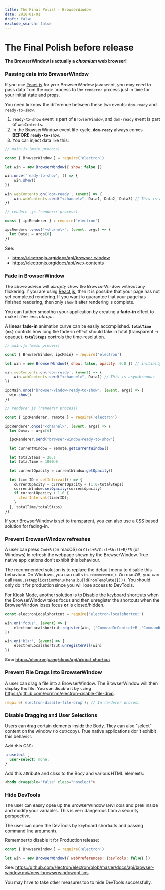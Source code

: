 ```yaml
---
title: The Final Polish - BrowserWindow
date: 2018-01-01
draft: false
exclude_search: false
---
```


# The Final Polish before release

**The BrowserWindow is actually a _chromium_ web browser!**


### **Passing data into BrowserWindow**

If you use [React.js](https://reactjs.org/) for your BrowserWindow javascript, you may need to pass data from the `main` process to the `renderer` process just in time for your initial state and props.

You need to know the difference between these two events: `dom-ready` and `ready-to-show`.

1. `ready-to-show` event is part of `BrowserWindow`, and `dom-ready` event is part of `webContents`.
2. In the BrowserWindow event life-cycle, **`dom-ready`** always comes **BEFORE** **`ready-to-show`**.
3. You can inject data like this:

```javascript
// main.js (main process)

const { BrowserWindow } = require('electron')

let win = new BrowserWindow({ show: false })

win.once('ready-to-show', () => {
    win.show()
})

win.webContents.on('dom-ready', (event) => {
    win.webContents.send("<channel>", Data1, Data2, Data3) // This is asynchronous
})
``` 
```javascript
// renderer.js (renderer process)

const { ipcRenderer } = require('electron')

ipcRenderer.once("<channel>", (event, args) => {
  let Data1 = args[0]
})
```

See:

* https://electronjs.org/docs/api/browser-window
* https://electronjs.org/docs/api/web-contents

### **Fade in BrowserWindow**

The above advice will _abrupty_ show the BrowserWindow without any flickering. If you are using [React.js](https://reactjs.org/), then it is possible that your page has not yet completed rendering. If you want to guarantee that your page has finished rendering, then only `show` it after rendering is complete.

You can further smoothen your application by creating a **fade-in** effect to make it feel less _abrupt_.

A **linear** **fade-in** animation curve can be easily accomplished. **`totalTime (ms)`** controls how long the fade-in effect should take in total (transparent → opaque). **`totalSteps`** controls the time-resolution.


```javascript
// main.js (main process)

const { BrowserWindow, ipcMain} = require('electron')

let win = new BrowserWindow({ show: false, opacity: 0.0 }) // initially transparent

win.webContents.on('dom-ready', (event) => {
    win.webContents.send("<channel>", Data1) // This is asynchronous
})

ipcMain.once("browser-window-ready-to-show", (event, args) => {
  win.show()
})
``` 
```javascript
// renderer.js (renderer process)

const { ipcRenderer, remote } = require('electron')

ipcRenderer.once("<channel>", (event, args) => {
  let Data1 = args[0]

  ipcRenderer.send("browser-window-ready-to-show")

  let currentWindow = remote.getCurrentWindow()

  let totalSteps = 20.0
  let totalTime = 1000.0

  let currentOpacity = currentWindow.getOpacity()

  let timerID = setInterval(() => {
    currentOpacity = currentOpacity + (1.0/totalSteps)
    currentWindow.setOpacity(currentOpacity)
    if currentOpacity > 1.0 {
      clearInterval(timerID);
    }
  }, totalTime/totalSteps)
})
```

If your BrowserWindow is set to transparent, you can also use a CSS based solution for fading-in.

### **Prevent BrowserWindow refreshes**

A user can press `Cmd+R` (on macOS) or `Ctrl+R/Ctrl+Shift+R/F5` (on Windows) to refresh the webpage shown by the BrowserWindow. True native applications don't exhibit this behaviour.

The recommended solution is to replace the default menu to disable this behaviour. On Windows, you can call `win.removeMenu()`. On macOS, you can call `Menu.setApplicationMenu(Menu.buildFromTemplate([]))`. You should only do it for production since you will lose access to DevTools.

For Kiosk Mode, another solution is to Disable the keyboard shortcuts when the BrowserWindow takes focus and then unregister the shortcuts when the BrowserWindow loses focus **or** is closed/hidden.

```javascript
const electronLocalshortcut = require('electron-localshortcut')

win.on('focus', (event) => {
    electronLocalshortcut.register(win, ['CommandOrControl+R','CommandOrControl+Shift+R', 'F5'], () => {})
})

win.on('blur', (event) => {
    electronLocalshortcut.unregisterAll(win)
})
```

See: https://electronjs.org/docs/api/global-shortcut

### **Prevent File Drags into BrowserWindow**

A user can drag a file into a BrowserWindow. The BrowserWindow will then display the file.
You can disable it by using https://github.com/ecrmnn/electron-disable-file-drop.

```js
require('electron-disable-file-drop'); // In renderer process
```


### **Disable Dragging and User Selections**

Users can drag certain elements inside the Body. They can also "select" content on the window (to cut/copy). True native applications don't exhibit this behavior.

Add this CSS:

```css
.noselect {
  user-select: none;
}
```

Add this attribute and class to the Body and various HTML elements:

```html
<body draggable="false" class="noselect">
```

### **Hide DevTools**

The user can easily open up the BrowserWindow DevTools and peek inside and modify your variables. This is very dangerous from a security perspective.

The user can open the DevTools by keyboard shortcuts and passing command line arguments.

Remember to disable it for Production release:

```js
const { BrowserWindow } = require('electron')

let win = new BrowserWindow({ webPreferences: {devTools: false} })

```

See: https://github.com/electron/electron/blob/master/docs/api/browser-window.md#new-browserwindowoptions

You may have to take other measures too to hide DevTools successfully.




